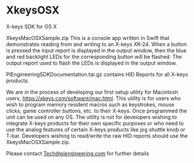 # XkeysOSX
X-keys SDK for OS X

XkeysMacOSXSample.zip
This is a console app written in Swift that demonstrates reading from and writing to an X-keys XK-24. When a button is pressed the input report is displayed in the output window, then the blue and red backlight LEDs for the corresponding button will be flashed. The output report used to flash the LEDs is displayed in the output window.

PIEngineeringSDKDocumentation.tar.gz contains HID Reports for all X-keys products.

We are in the process of developing our first setup utility for Macintosh users, https://xkeys.com/software/mac.html. This utility is for users who wish to program memory resident macros such as keystrokes, mouse clicks, game controller buttons, etc. to their X-keys. Once programmed the unit can be used on any OS. The utility is not for developers wishing to integrate X-keys products for their own specific purposes or who need to use the analog features of certain X-keys products like jog shuttle knob or T-bar. Developers wishing to read/write the raw HID reports should use the XkeysMacOSXSample.zip.

Please contact Tech@piengineering.com for further details
